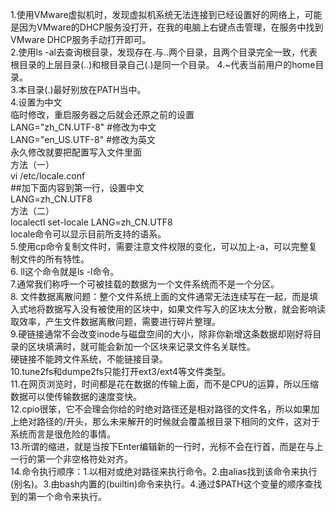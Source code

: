 1.使用VMware虚拟机时，发现虚拟机系统无法连接到已经设置好的网络上，可能是因为VMware的DHCP服务没打开，在我的电脑上右键点击管理，在服务中找到VMware DHCP服务手动打开即可。  
2.使用ls -al去查询根目录，发现存在.与..两个目录，且两个目录完全一致，代表根目录的上层目录(..)和根目录自己(.)是同一个目录。
4.~代表当前用户的home目录。  
3.本目录(.)最好别放在PATH当中。  
4.设置为中文  
临时修改，重启服务器之后就会还原之前的设置  
  LANG="zh_CN.UTF-8"    #修改为中文  
  LANG="en_US.UTF-8"    #修改为英文  
永久修改就要把配置写入文件里面  
方法（一）  
  vi /etc/locale.conf  
##加下面内容到第一行，设置中文  
  LANG=zh_CN.UTF8  
方法（二）  
  localectl  set-locale LANG=zh_CN.UTF8  
  locale命令可以显示目前所支持的语系。  
5.使用cp命令复制文件时，需要注意文件权限的变化，可以加上-a，可以完整复制文件的所有特性。  
6. ll这个命令就是ls -l命令。  
7.通常我们称呼一个可被挂载的数据为一个文件系统而不是一个分区。  
8. 文件数据离散问题：整个文件系统上面的文件通常无法连续写在一起，而是填入式地将数据写入没有被使用的区块中，如果文件写入的区块太分散，就会影响读取效率，产生文件数据离散问题，需要进行碎片整理。  
9.硬链接通常不会改变inode与磁盘空间的大小，除非你新增这条数据却刚好将目录的区块填满时，就可能会新加一个区块来记录文件名关联性。  
硬链接不能跨文件系统，不能链接目录。  
10.tune2fs和dumpe2fs只能打开ext3/ext4等文件类型。  
11.在网页浏览时，时间都是花在数据的传输上面，而不是CPU的运算，所以压缩数据可以使传输数据的速度变快。  
12.cpio很笨，它不会理会你给的时绝对路径还是相对路径的文件名，所以如果加上绝对路径的/开头，那么未来解开的时候就会覆盖根目录下相同的文件，这对于系统而言是很危险的事情。  
13.所谓的缩进，就是当按下Enter编辑新的一行时，光标不会在行首，而是在与上一行的第一个非空格符处对齐。  
14.命令执行顺序：1.以相对或绝对路径来执行命令。2.由alias找到该命令来执行(别名)。3.由bash内置的(builtin)命令来执行。4.通过$PATH这个变量的顺序查找到的第一个命令来执行。
